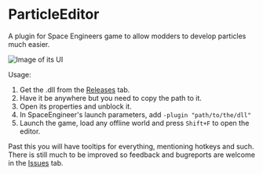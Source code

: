 # ParticleEditor

A plugin for Space Engineers game to allow modders to develop particles much easier.

![Image of its UI](https://i.imgur.com/EYtPgrc.png)


Usage:
1. Get the .dll from the [Releases](/releases) tab.
2. Have it be anywhere but you need to copy the path to it.
3. Open its properties and unblock it.
4. In SpaceEngineer's launch parameters, add `-plugin "path/to/the/dll"`
5. Launch the game, load any offline world and press `Shift+F` to open the editor.

Past this you will have tooltips for everything, mentioning hotkeys and such.  
There is still much to be improved so feedback and bugreports are welcome in the [Issues](/issues) tab.
